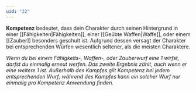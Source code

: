 ```yaml
---
uid: "22"
---
```

**Kompetenz** bedeutet, dass dein Charakter durch seinen Hintergrund in einer [[Fähigkeiten|Fähigkeiten]], einer [[Geübte Waffen|Waffe]], oder einem [[Zauber]] besonders geschult ist. Aufgrund dessen versagt der Charakter bei entsprechenden Würfen wesentlich seltener, als die meisten Charaktere.

*Wenn du bei einem Fähigkeits-, Waffen-, oder Zauberwurf eine 1 wirfst, darfst du einmalig erneut werfen. Das zweite Ergebnis zählt, auch wenn er eine weitere 1 ist. Außerhalb des Kampfes gilt Kompetenz bei jedem entsprechenden Wurf; während des Kampfes kann ein solcher Wurf nur einmalig pro Kompetenz Anwendung finden.*
